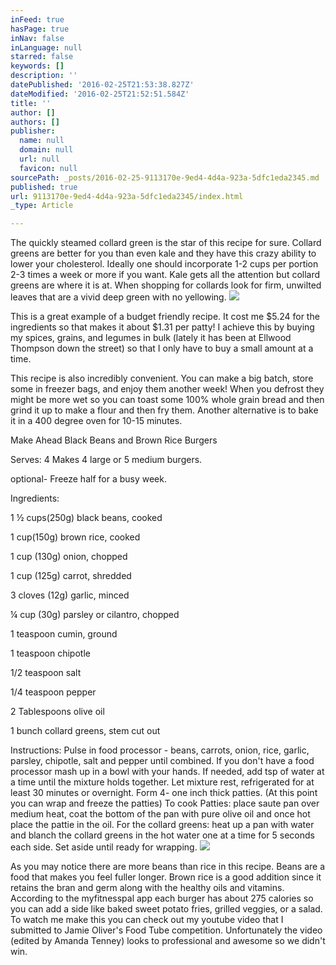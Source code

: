 ```yaml
---
inFeed: true
hasPage: true
inNav: false
inLanguage: null
starred: false
keywords: []
description: ''
datePublished: '2016-02-25T21:53:38.827Z'
dateModified: '2016-02-25T21:52:51.584Z'
title: ''
author: []
authors: []
publisher:
  name: null
  domain: null
  url: null
  favicon: null
sourcePath: _posts/2016-02-25-9113170e-9ed4-4d4a-923a-5dfc1eda2345.md
published: true
url: 9113170e-9ed4-4d4a-923a-5dfc1eda2345/index.html
_type: Article

---
```

The quickly steamed collard green is the star of this recipe for sure. Collard greens are better for you than even kale and they have this crazy ability to lower your cholesterol. Ideally one should incorporate 1-2 cups per portion 2-3 times a week or more if you want. Kale gets all the attention but collard greens are where it is at. When shopping for collards look for firm, unwilted leaves that are a vivid deep green with no yellowing. ![](https://the-grid-user-content.s3-us-west-2.amazonaws.com/77d29c7c-3321-4a04-a7b2-e5dab26d3b1d.jpg)

This is a great example of a budget friendly recipe. It cost me $5.24 for the ingredients so that makes it about $1.31 per patty! I achieve this by buying my spices, grains, and legumes in bulk (lately it has been at Ellwood Thompson down the street) so that I only have to buy a small amount at a time. 

This recipe is also incredibly convenient. You can make a big batch, store some in freezer bags, and enjoy them another week! When you defrost they might be more wet so you can toast some 100% whole grain bread and then grind it up to make a flour and then fry them. Another alternative is to bake it in a 400 degree oven for 10-15 minutes. 

Make Ahead Black Beans and Brown Rice Burgers 

Serves: 4
Makes 4 large or 5 medium burgers. 

optional- Freeze half for a busy week.

Ingredients:

1 ½ cups(250g) black beans, cooked 

1 cup(150g) brown rice, cooked 

1 cup (130g) onion, chopped 

1 cup (125g) carrot, shredded 

3 cloves (12g) garlic, minced 

¼ cup (30g) parsley or cilantro, chopped 

1 teaspoon cumin, ground 

1 teaspoon chipotle 

1/2 teaspoon salt 

1/4 teaspoon pepper 

2 Tablespoons olive oil 

1 bunch collard greens, stem cut out 

Instructions: Pulse in food processor - beans, carrots, onion, rice, garlic, parsley, chipotle, salt and pepper until combined. If you don't have a food processor mash up in a bowl with your hands. If needed, add tsp of water at a time until the mixture holds together.
Let mixture rest, refrigerated for at least 30 minutes or overnight.
Form 4- one inch thick patties. (At this point you can wrap and freeze the patties)
To cook Patties: place saute pan over medium heat, coat the bottom of the pan with pure olive oil and once hot place the pattie in the oil.
For the collard greens: heat up a pan with water and blanch the collard greens in the hot water one at a time for 5 seconds each side.
Set aside until ready for wrapping. ![](https://the-grid-user-content.s3-us-west-2.amazonaws.com/ca81d7de-5620-4bf2-9cea-2bb7a02b4e69.jpg)

As you may notice there are more beans than rice in this recipe. Beans are a food that makes you feel fuller longer. Brown rice is a good addition since it retains the bran and germ along with the healthy oils and vitamins.
According to the myfitnesspal app each burger has about 275 calories so you can add a side like baked sweet potato fries, grilled veggies, or a salad.
To watch me make this you can check out my youtube video that I submitted to Jamie Oliver's Food Tube competition. Unfortunately the video (edited by Amanda Tenney) looks to professional and awesome so we didn't win.